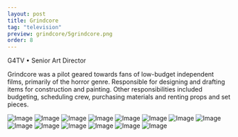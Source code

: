 ```yaml
---
layout: post
title: Grindcore
tag: "television"
preview: grindcore/5grindcore.png
order: 8
---
```

G4TV • Senior Art Director

Grindcore was a pilot geared towards fans of low-budget independent films, primarily of the horror genre.  Responsible for designing and drafting items for construction and painting. Other responsibilities included budgeting, scheduling crew, purchasing materials and renting props and set pieces.

![Image](1grindcore.png)
![Image](2grindcore.png)
![Image](3grindcore.png)
![Image](4grindcore.png)
![Image](5grindcore.png)
![Image](6grindcore.png)
![Image](7grindcore.png)
![Image](8grindcore.png)
![Image](9grindcore.png)
![Image](10grindcore.png)
![Image](11grindcore.png)
![Image](12grindcore.png)
![Image](13grindcore.png)
![Image](14grindcore.png)
